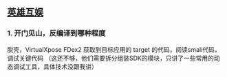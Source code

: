 [英雄互娱](https://www.yingxiong.com)
-------

### 1. 开门见山，反编译到哪种程度

脱壳，VirtualXpose FDex2 获取到目标应用的 target 的代码，阅读smali代码，调试关键代码
（这还不够，他们需要拆分组装SDK的模块，只讲了一些常用的动态调试工具，具体技术没跟我讲）

